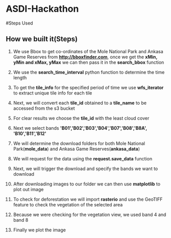 # ASDI-Hackathon

#Steps Used
## How we built it(Steps)

1. We use Bbox to get co-ordinates of the Mole National Park and Ankasa Game Reserves from **http://bboxfinder.com**, once we get the **xMin, yMin and xMax, yMax** we can then pass it in the **search_bbox** function 

2. We use the **search_time_interval** python function to determine the time length
 
3. To get the **tile_info** for the specified period of time we use **wfs_iterator** to extract unique tile info for each tile
 
4. Next, we will convert each **tile_id** obtained to a **tile_name** to be accessed from the s3 bucket
 
5. For clear results we choose the **tile_id** with the least cloud cover
 
6. Next we select bands **'B01','B02','B03','B04','B07','B08','B8A', 'B10','B11','B12'** 
 
7. We will determine the download folders for both Mole National Park(**mole_data**) and Ankasa Game Reserves(**ankasa_data**)
 
8. We will request for the data using the **request.save_data** function
 
9. Next, we will trigger the download and specify the bands we want to download
 
10. After downloading images to our folder we can then use **matplotlib** to plot out image
 
11. To check for deforestation we will import **rasterio** and use the GeoTIFF feature to check the vegetation of the selected area
 
12. Because we were checking for the vegetation view, we used band 4 and band 8 
 
13. Finally we plot the image 
